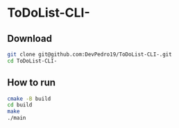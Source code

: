 # ToDoList-CLI-
## Download
```bash
git clone git@github.com:DevPedro19/ToDoList-CLI-.git
cd ToDoList-CLI-
```
## How to run
```bash
cmake -B build
cd build
make
./main

